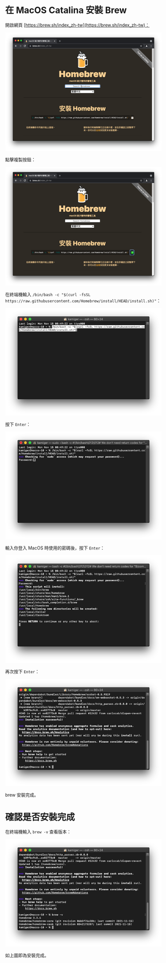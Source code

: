 # 在 MacOS Catalina 安裝 Brew

開啟網頁 [https://brew.sh/index_zh-tw](https://brew.sh/index_zh-tw)：

![圖 10](../images/mac_dev/brew/20211116021617.png)  

點擊複製按鈕：

![圖 11](../images/mac_dev/brew/20211116021623.png)  

在終端機輸入 `/bin/bash -c "$(curl -fsSL https://raw.githubusercontent.com/Homebrew/install/HEAD/install.sh)"`：

![圖 57](../images/mac_dev/brew/20211116023815.png) 

按下 `Enter`：

![圖 58](../images/mac_dev/brew/20211116023820.png)  

輸入你登入 MacOS 時使用的密碼後，按下 `Enter`：

![圖 59](../images/mac_dev/brew/20211116023823.png)  

再次按下 `Enter`：

![圖 60](../images/mac_dev/brew/20211116023825.png)  

brew 安裝完成。

# 確認是否安裝完成

在終端機輸入 `brew -v` 查看版本：

![圖 61](../images/mac_dev/brew/20211116023828.png)  

如上圖即為安裝完成。